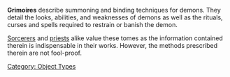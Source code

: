 **Grimoires** describe summoning and binding techniques for demons. They
detail the looks, abilities, and weaknesses of demons as well as the
rituals, curses and spells required to restrain or banish the demon.

[Sorcerers](:Category:Sorcerers "wikilink") and
[priests](:Category:Priests "wikilink") alike value these tomes as the
information contained therein is indispensable in their works. However,
the methods prescribed therein are not fool-proof.

[Category: Object Types](Category:_Object_Types "wikilink")
